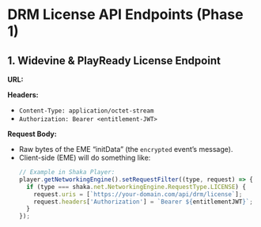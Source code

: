 # DRM License API Endpoints (Phase 1)

## 1. Widevine & PlayReady License Endpoint

**URL:**  

**Headers:**  
- `Content-Type: application/octet-stream`  
- `Authorization: Bearer <entitlement-JWT>`

**Request Body:**  
- Raw bytes of the EME “initData” (the `encrypted` event’s message).  
- Client-side (EME) will do something like:
  ```js
  // Example in Shaka Player:
  player.getNetworkingEngine().setRequestFilter((type, request) => {
    if (type === shaka.net.NetworkingEngine.RequestType.LICENSE) {
      request.uris = [`https://your-domain.com/api/drm/license`];
      request.headers['Authorization'] = `Bearer ${entitlementJWT}`;
    }
  });
